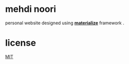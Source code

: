 # mehdi noori
personal website designed using [**materialize**](http://materializecss.com) framework .

# license
[MIT](https://opensource.org/licenses/MIT)
